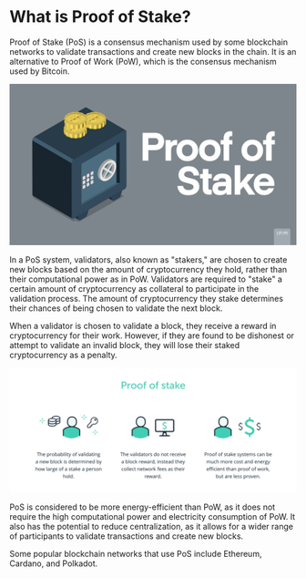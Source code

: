 # What is Proof of Stake?

Proof of Stake (PoS) is a consensus mechanism used by some blockchain networks to validate transactions and create new blocks in the chain. It is an alternative to Proof of Work (PoW), which is the consensus mechanism used by Bitcoin.

![What is Proof of Stake?](../images/10.png)

In a PoS system, validators, also known as "stakers," are chosen to create new blocks based on the amount of cryptocurrency they hold, rather than their computational power as in PoW. Validators are required to "stake" a certain amount of cryptocurrency as collateral to participate in the validation process. The amount of cryptocurrency they stake determines their chances of being chosen to validate the next block.

When a validator is chosen to validate a block, they receive a reward in cryptocurrency for their work. However, if they are found to be dishonest or attempt to validate an invalid block, they will lose their staked cryptocurrency as a penalty.

![What is Proof of Stake?](../images/9.png)

PoS is considered to be more energy-efficient than PoW, as it does not require the high computational power and electricity consumption of PoW. It also has the potential to reduce centralization, as it allows for a wider range of participants to validate transactions and create new blocks.

Some popular blockchain networks that use PoS include Ethereum, Cardano, and Polkadot.
